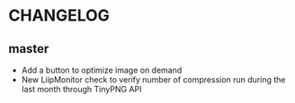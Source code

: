 CHANGELOG
=========

master
------

* Add a button to optimize image on demand
* New LiipMonitor check to verify number of compression run during the last month through TinyPNG API
